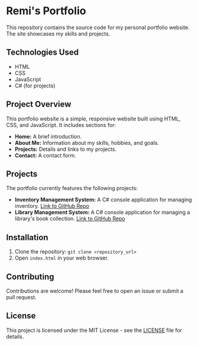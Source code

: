 # Remi's Portfolio

This repository contains the source code for my personal portfolio website.  The site showcases my skills and projects.

## Technologies Used

* HTML
* CSS
* JavaScript
* C# (for projects)

## Project Overview

This portfolio website is a simple, responsive website built using HTML, CSS, and JavaScript.  It includes sections for:

* **Home:** A brief introduction.
* **About Me:**  Information about my skills, hobbies, and goals.
* **Projects:**  Details and links to my projects.
* **Contact:** A contact form.

## Projects

The portfolio currently features the following projects:

* **Inventory Management System:** A C# console application for managing inventory.  [Link to GitHub Repo](https://github.com/Remiih/InventoryManagement)
* **Library Management System:** A C# console application for managing a library's book collection. [Link to GitHub Repo](https://github.com/Remiih/LibraryManagement)


## Installation

1. Clone the repository: `git clone <repository_url>`
2. Open `index.html` in your web browser.

## Contributing

Contributions are welcome! Please feel free to open an issue or submit a pull request.

## License

This project is licensed under the MIT License - see the [LICENSE](LICENSE) file for details.
